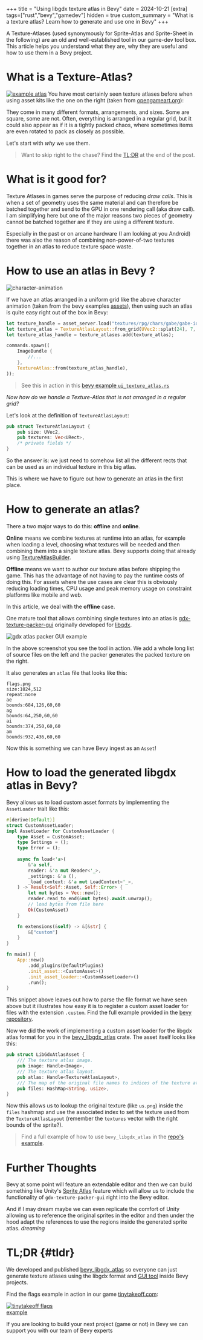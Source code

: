 +++
title = "Using libgdx texture atlas in Bevy"
date = 2024-10-21
[extra]
tags=["rust","bevy","gamedev"] 
hidden = true
custom_summary = "What is a texture atlas? Learn how to generate and use one in Bevy"
+++

A Texture-Atlases (used synonymously for Sprite-Atlas and Sprite-Sheet in the following) are an old and well-established tool in our game-dev tool box. This article helps you understand what they are, why they are useful and how to use them in a Bevy project.

# What is a Texture-Atlas?

<a href="https://opengameart.org/content/dungeon-crawl-32x32-tiles" target="_blank"><img src="example-atlas.png" alt="example atlas" style="max-width: 40%" class="inline-img" /></a>
You have most certainly seen texture atlases before when using asset kits like the one on the right (taken from [opengameart.org](https://opengameart.org/content/dungeon-crawl-32x32-tiles)):

They come in many different formats, arrangements, and sizes. Some are square, some are not. Often, everything is arranged in a regular grid, but it could also appear as if it is a tightly packed chaos, where sometimes items are even rotated to pack as closely as possible.

Let's start with *why* we use them.

> Want to skip right to the chase? Find the [TL;DR](#tldr) at the end of the post.

# What is it good for?

Texture Atlases in games serve the purpose of reducing *draw calls*. This is when a set of geometry uses the same material and can therefore be batched together and send to the GPU in one rendering call (aka draw call). I am simplifying here but one of the major reasons two pieces of geometry cannot be batched together are if they are using a different texture.

Especially in the past or on arcane hardware (I am looking at you Android) there was also the reason of combining non-power-of-two textures together in an atlas to reduce texture space waste.

# How to use an atlas in Bevy ?

![character-animation](./gabe-idle-run.png)

If we have an atlas arranged in a uniform grid like the above character animation (taken from the bevy examples [assets](https://github.com/bevyengine/bevy/blob/5c759a1be800209f537bea31d32b8ba7e966b0c1/assets/textures/rpg/chars/gabe/gabe-idle-run.png)),
then using such an atlas is quite easy right out of the box in Bevy:

```rs
let texture_handle = asset_server.load("textures/rpg/chars/gabe/gabe-idle-run.png");
let texture_atlas = TextureAtlasLayout::from_grid(UVec2::splat(24), 7, 1, None, None);
let texture_atlas_handle = texture_atlases.add(texture_atlas);

commands.spawn((
    ImageBundle {
        //...
    },
    TextureAtlas::from(texture_atlas_handle),
));
```
> See this in action in this [bevy example `ui_texture_atlas.rs`](https://bevyengine.org/examples/ui-user-interface/ui-texture-atlas/)

*Now how do we handle a Texture-Atlas that is not arranged in a regular grid?*

Let's look at the definition of `TextureAtlasLayout`:

```rs
pub struct TextureAtlasLayout {
    pub size: UVec2,
    pub textures: Vec<URect>,
    /* private fields */
}
```

So the answer is: we just need to somehow list all the different rects that can be used as an individual texture in this big atlas.

This is where we have to figure out how to generate an atlas in the first place.

# How to generate an atlas?

There a two major ways to do this: **offline** and **online**.

**Online** means we combine textures at runtime into an atlas, for example when loading a level, choosing what textures will be needed and then combining them into a single texture atlas. Bevy supports doing that already using [TextureAtlasBuilder](https://docs.rs/bevy/latest/bevy/prelude/struct.TextureAtlasBuilder.html).

**Offline** means we want to author our texture atlas before shipping the game. This has the advantage of not having to pay the runtime costs of doing this. For assets where the use cases are clear this is obviously reducing loading times, CPU usage and peak memory usage on constraint platforms like mobile and web.

In this article, we deal with the **offline** case.

One mature tool that allows combining single textures into an atlas is [gdx-texture-packer-gui](https://github.com/crashinvaders/gdx-texture-packer-gui) originally developed for [libgdx](https://libgdx.com).

<img src="flags.png" alt="gdx atlas packer GUI example" class="centered" style="max-width: 70%"/>

In the above screenshot you see the tool in action. We add a whole long list of source files on the left and the packer generates the packed texture on the right.

It also generates an `atlas` file that looks like this:

```atlas
flags.png
size:1024,512
repeat:none
ae
bounds:684,126,60,60
ag
bounds:64,250,60,60
ai
bounds:374,250,60,60
am
bounds:932,436,60,60
```

Now this is something we can have Bevy ingest as an `Asset`!

# How to load the generated libgdx atlas in Bevy?

Bevy allows us to load custom asset formats by implementing the `AssetLoader` trait like this:

```rust
#[derive(Default)]
struct CustomAssetLoader;
impl AssetLoader for CustomAssetLoader {
    type Asset = CustomAsset;
    type Settings = ();
    type Error = ();
    
    async fn load<'a>(
        &'a self,
        reader: &'a mut Reader<'_>,
        _settings: &'a (),
        _load_context: &'a mut LoadContext<'_>,
    ) -> Result<Self::Asset, Self::Error> {
        let mut bytes = Vec::new();
        reader.read_to_end(&mut bytes).await.unwrap();
        // load bytes from file here
        Ok(CustomAsset)
    }

    fn extensions(&self) -> &[&str] {
        &["custom"]
    }
}

fn main() {
    App::new()
        .add_plugins(DefaultPlugins)
        .init_asset::<CustomAsset>()
        .init_asset_loader::<CustomAssetLoader>()
        .run();
}
```

This snippet above leaves out how to parse the file format we have seen above but it illustrates how easy it is to register a custom asset loader for files with the extension `.custom`. Find the full example provided in the [bevy repository](https://bevyengine.org/examples/assets/custom-asset/).

Now we did the work of implementing a custom asset loader for the libgdx atlas format for you in the [bevy_libgdx_atlas](https://github.com/rustunit/bevy_libgdx_atlas) crate. The asset itself looks like this:

```rust
pub struct LibGdxAtlasAsset {
    /// The texture atlas image.
    pub image: Handle<Image>,
    /// The texture atlas layout.
    pub atlas: Handle<TextureAtlasLayout>,
    /// The map of the original file names to indices of the texture atlas.
    pub files: HashMap<String, usize>,
}
```

Now this allows us to lookup the original texture (like `us.png`) inside the `files` hashmap and use the associated index to set the texture used from the `TextureAtlasLayout` (remember the `textures` vector with the right bounds of the sprite?).

> Find a full example of how to use `bevy_libgdx_atlas` in the [repo's example](https://github.com/rustunit/bevy_libgdx_atlas/blob/main/examples/animation.rs).

# Further Thoughts

Bevy at some point will feature an extendable editor and then we can build something like Unity's [Sprite Atlas](https://docs.unity3d.com/Manual/sprite/atlas/workflow/optimize-sprite-atlas-usage-size-improved-performance.html) feature which will allow us to include the functionality of `gdx-texture-packer-gui` right into the Bevy editor. 

And if I may dream maybe we can even replicate the comfort of Unity allowing us to reference the original sprites in the editor and then under the hood adapt the references to use the regions inside the generated sprite atlas. *dreaming*

# TL;DR {#tldr}

We developed and published [bevy_libgdx_atlas](https://github.com/rustunit/bevy_libgdx_atlas) 
so everyone can just generate texture atlases using the libgdx format 
and [GUI tool](https://github.com/crashinvaders/gdx-texture-packer-gui) inside Bevy projects.

Find the flags example in action in our game [tinytakeoff.com](https://tinytakeoff.com):

<a href="https://tinytakeoff.com" target="_blank"><img src="tiny.png" alt="tinytakeoff flags example" style="max-width: 30%" class="centered bordered" /></a>

If you are looking to build your next project (game or not) in Bevy we can support you with our team of Bevy experts
